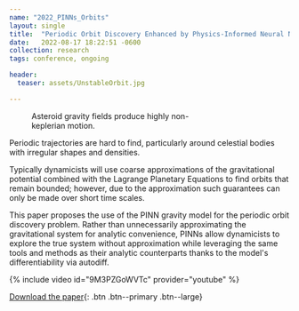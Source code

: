 ```yaml
---
name: "2022_PINNs_Orbits"
layout: single
title:  "Periodic Orbit Discovery Enhanced by Physics-Informed Neural Networks"
date:   2022-08-17 18:22:51 -0600
collection: research
tags: conference, ongoing

header:
  teaser: assets/UnstableOrbit.jpg

---
```


<figure style="width: 300px" class="align-right">
  <img src="{{ site.url }}{{ site.baseurl }}/assets/UnstableOrbit_original.jpg" alt=""> 
  <figcaption>Asteroid gravity fields produce highly non-keplerian motion.</figcaption>
</figure> 

Periodic trajectories are hard to find, particularly around celestial bodies with irregular shapes and densities. 

Typically dynamicists will use coarse approximations of the gravitational potential combined with the Lagrange Planetary Equations to find orbits that remain bounded; however, due to the approximation such guarantees can only be made over short time scales. 

This paper proposes the use of the PINN gravity model for the periodic orbit discovery problem. Rather than unnecessarily approximating the gravitational system for analytic convenience, PINNs allow dynamicists to explore the true system without approximation while leveraging the same tools and methods as their analytic counterparts thanks to the model's differentiability via autodiff.

{% include video id="9M3PZGoWVTc" provider="youtube" %}

[Download the paper](https://hanspeterschaub.info/Papers/Martin2022b.pdf){: .btn .btn--primary .btn--large}